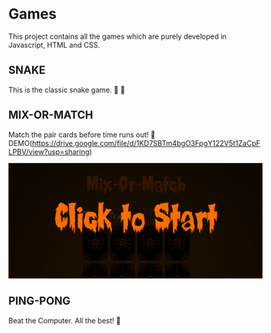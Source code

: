 # Games
This project contains all the games which are purely developed in Javascript, HTML and CSS.

## SNAKE
This is the classic snake game. 	:snake: :apple:

## MIX-OR-MATCH
Match the pair cards before time runs out! :triumph:
DEMO(https://drive.google.com/file/d/1KD7SBTm4bgO3FpgY122V5t1ZaCpFLPBV/view?usp=sharing)

![alt text](https://github.com/SmriG/Games/blob/master/Mix_Or_Match/mixmatchPNG%20(2).PNG)

## PING-PONG
Beat the Computer. All the best! :cowboy_hat_face:
